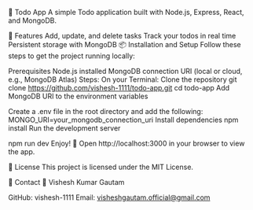 📝 Todo App
A simple Todo application built with Node.js, Express, React, and MongoDB.

🚀 Features
Add, update, and delete tasks
Track your todos in real time
Persistent storage with MongoDB
📦 Installation and Setup
Follow these steps to get the project running locally:

Prerequisites
Node.js installed
MongoDB connection URI (local or cloud, e.g., MongoDB Atlas)
Steps:
On your Terminal:
Clone the repository
git clone https://github.com/vishesh-1111/todo-app.git
cd todo-app
Add MongoDB URI to the environment variables

Create a .env file in the root directory and add the following:
MONGO_URI=your_mongodb_connection_uri
Install dependencies
npm install
Run the development server

npm run dev
Enjoy! 🎉
Open http://localhost:3000 in your browser to view the app.

📄 License
This project is licensed under the MIT License.

🔗 Contact
👤 Vishesh Kumar Gautam

GitHub: vishesh-1111
Email: visheshgautam.official@gmail.com